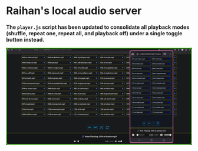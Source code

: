 # Raihan's local audio server

**The `player.js` script has been updated to consolidate all playback modes (shuffle, repeat one, repeat all, and playback off) under a single toggle button instead.**

![Tangkap Layar](2025-06-19_095702.jpg)
